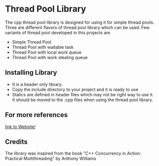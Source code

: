 # Thread Pool Library
The cpp thread pool library is designed for using it for simple thread pools. Three are different flavors of thread pool library which can be used. Few variants of thread pool developed in this projects are

- Simple Thread Pool
- Thread Pool with waitable task
- Thread Pool with local work queue
- Thread Pool with work stealing queue

## Installing Library
- It is a header only library.
- Copy the include directory to your project and it is ready to use
- Statics are defined in header files which may not be right way to use it. It should be moved to the .cpp files when using the thread pool library.

## For more references
[link to Website!](http://nirojpokhrel.com/portfolio/)

## Credits
The library was inspired from the book "C++ Concurrency in Action: Practical Multithreading" by Anthony Williams
